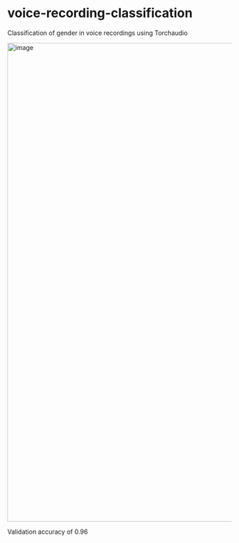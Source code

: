 # voice-recording-classification
Classification of gender in voice recordings using Torchaudio

<img width="1075" alt="image" src="https://github.com/kevin-v96/voice-recording-classification/assets/11131188/a72076c9-c672-42f9-953b-04049fd978bf">

Validation accuracy of 0.96
